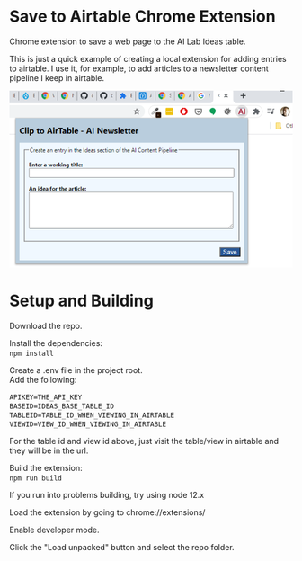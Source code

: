 # Save to Airtable Chrome Extension

Chrome extension to save a web page to the AI Lab Ideas table.

This is just a quick example of creating a local extension for adding entries to airtable. 
I use it, for example, to add articles to a newsletter content pipeline I keep in airtable.

![Screenshot](/assets/screenshot.png)

# Setup and Building

Download the repo.

Install the dependencies: <br>
`npm install`

Create a .env file in the project root.<br>
Add the following:<br>
```
APIKEY=THE_API_KEY
BASEID=IDEAS_BASE_TABLE_ID
TABLEID=TABLE_ID_WHEN_VIEWING_IN_AIRTABLE
VIEWID=VIEW_ID_WHEN_VIEWING_IN_AIRTABLE
```

For the table id and view id above, just visit the table/view in airtable and they will be in the url.


Build the extension: <br>
`npm run build`

If you run into problems building, try using node 12.x

Load the extension by going to chrome://extensions/ 

Enable developer mode.

Click the "Load unpacked" button and select the repo folder.
